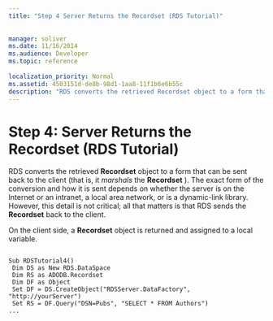 ```yaml
---
title: "Step 4 Server Returns the Recordset (RDS Tutorial)"
 
 
manager: soliver
ms.date: 11/16/2014
ms.audience: Developer
ms.topic: reference
  
localization_priority: Normal
ms.assetid: 4503151d-de8b-98d1-1aa8-11f1b6e6b55c
description: "RDS converts the retrieved Recordset object to a form that can be sent back to the client (that is, it marshals the Recordset ). The exact form of the conversion and how it is sent depends on whether the server is on the Internet or an intranet, a local area network, or is a dynamic-link library. However, this detail is not critical; all that matters is that RDS sends the Recordset back to the client."
---
```


# Step 4: Server Returns the Recordset (RDS Tutorial)

RDS converts the retrieved **Recordset** object to a form that can be sent back to the client (that is, it  *marshals*  the **Recordset** ). The exact form of the conversion and how it is sent depends on whether the server is on the Internet or an intranet, a local area network, or is a dynamic-link library. However, this detail is not critical; all that matters is that RDS sends the **Recordset** back to the client. 
  
On the client side, a **Recordset** object is returned and assigned to a local variable. 
  
```
 
Sub RDSTutorial4() 
 Dim DS as New RDS.DataSpace 
 Dim RS as ADODB.Recordset 
 Dim DF as Object 
 Set DF = DS.CreateObject("RDSServer.DataFactory", "http://yourServer") 
 Set RS = DF.Query("DSN=Pubs", "SELECT * FROM Authors") 
... 

```


